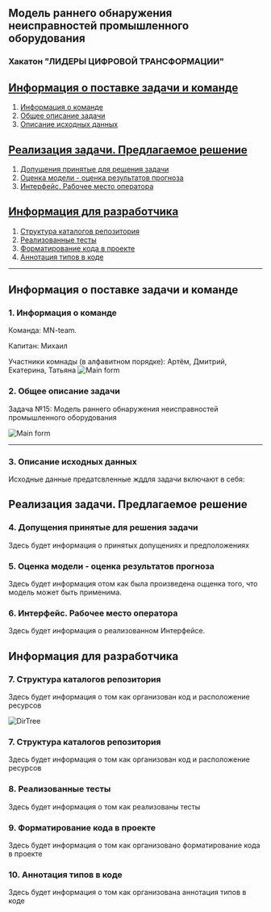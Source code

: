 ## Модель раннего обнаружения неисправностей промышленного оборудования

### Хакатон "ЛИДЕРЫ ЦИФРОВОЙ ТРАНСФОРМАЦИИ"

<b><h2><a href="#g_group_1">Информация о поставке задачи и команде</a></h2></b>
1. <a href="#g_team">Информация о команде</a>
1. <a href="#g_task">Общее описание задачи</a>
1. <a href="#g_data">Описание исходных данных</a>

<b><h2><a href="#g_group_2">Реализация задачи. Предлагаемое решение</a></h2></b>
1. <a href="#g_assumptions">Допущения принятые для решения задачи</a>
1. <a href="#g_model_estimation">Оценка модели - оценка результатов прогноза</a>
1. <a href="#g_interface">Интерфейс. Рабочее место оператора</a>

<b><h2><a href="#g_group_3">Информация для разработчика</a></h2></b>
1. <a href="#g_dir_tree">Структура каталогов репозитория</a>
1. <a href="#g_test">Реализованные тесты</a>
1. <a href="#g_code_format">Форматирование кода в проекте</a>
1. <a href="#g_type_annotation">Аннотация типов в коде</a>

***
<h2 id="g_group_1">Информация о поставке задачи и команде</h2>

<h3 id="g_team">1. Информация о команде</h3>

Команда: MN-team.

Капитан: Михаил

Участники комнады (в алфавитном порядке): Артём, Дмитрий, Екатерина, Татьяна
![Main form](https://github.com/MikhailNebasov/LoDT2023_Severstal/blob/main/picts/TeamInfo.png)

<h3 id="g_task">2. Общее описание задачи</h3>
Задача №15: Модель раннего обнаружения неисправностей промышленного оборудования

![Main form](https://github.com/MikhailNebasov/LoDT2023_Severstal/blob/main/picts/ProjectInfo.png?raw=true)

***
<h3 id="g_data">3. Описание исходных данных</h3>
Исходные данные предатсвленные жддля задачи включают в себя:


<h2 id="g_group_2">Реализация задачи. Предлагаемое решение</h2>

<h3 id="g_assumptions">4. Допущения принятые для решения задачи</h3>
Здесь будет информация о принятых допущениях и предположениях

<h3 id="g_model_estimation">5. Оценка модели - оценка результатов прогноза</h3>
Здесь будет информация отом как была произведена оцценка того, что модель может быть применима.

<h3 id="g_interface">6. Интерфейс. Рабочее место оператора</h3>
Здесь будет информация о реализованном Интерфейсе.

<h2 id="g_group_3">Информация для разработчика</h2>

<h3 id="g_dir_tree">7. Структура каталогов репозитория</h3>
Здесь будет информация о том как организован код и расположение ресурсов

![DirTree](https://github.com/MikhailNebasov/LoDT2023_Severstal/blob/main/picts/DirTree.png?raw=tru)

<h3 id="g_dir_tree">7. Структура каталогов репозитория</h3>
Здесь будет информация о том как организован код и расположение ресурсов

<h3 id="g_test">8. Реализованные тесты</h3>
Здесь будет информация о том как реализованы тесты

<h3 id="g_code_format">9. Форматирование кода в проекте</h3>
Здесь будет информация о том как организовано форматирование кода в проекте

<h3 id="g_type_annotation">10. Аннотация типов в коде</h3>
Здесь будет информация о том как организована аннотация типов в коде

